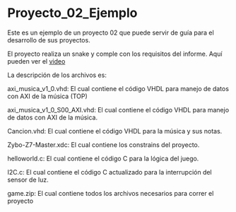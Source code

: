 # Proyecto_02_Ejemplo
Este es un ejemplo de un proyecto 02 que puede servir de guía para el desarrollo de sus proyectos. 

El proyecto realiza un snake y comple con los requisitos del informe. Aquí pueden ver el [video]( https://www.youtube.com/watch?v=7_iu1nnjys0&ab_channel=RorroReyes)

La descripción de los archivos es:

axi_musica_v1_0.vhd: El cual contiene el código VHDL para manejo de datos con AXI de la música (TOP)

axi_musica_v1_0_S00_AXI.vhd: El cual contiene el código VHDL para manejo de datos con AXI de la música.

Cancion.vhd: El cual contiene el código VHDL para la música y sus notas.

Zybo-Z7-Master.xdc: El cual contiene los constrains del proyecto.

helloworld.c: El cual contiene el código C para la lógica del juego.

I2C.c: El cual contiene el código C actualizado para la interrupción del sensor de luz.

game.zip: El cual contiene todos los archivos necesarios para correr el proyecto
